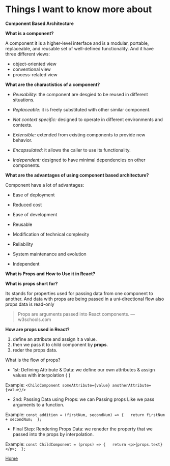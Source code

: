 # Things I want to know more about


**Component Based Architecture**

**What is a component?**

A component it is a higher-level interface and is a modular, portable, replaceable, and reusable set of well-defined functionality. And it have three different views: 
 * object-oriented view
 * conventional view
 * process-related view

**What are the charactistics of a component?**

* *Reusability*: the component are desgied to be reused in different situations.

* *Replaceable:* it is freely substituted with other similar component.

* *Not context specific:* designed to operate in different environments and contexts.

* *Extensible:* extended from existing components to provide new behavior.

* *Encapsulated:* it allows the caller to use its functionality.

* *Independent:* designed to have minimal dependencies on other components. 

**What are the advantages of using component based architecture?**

Component have a lot of advantages:

* Ease of deployment

* Reduced cost 

* Ease of development

* Reusable  
* Modification of technical complexity 
* Reliability 
* System maintenance and evolution
* Independent



**What is Props and How to Use it in React?**

**What is props short for?**

Its stands for properties used for passing data from one component to another. And data with props are being passed in a uni-directional flow also props data is read-only

>Props are arguments passed into React components. — w3schools.com


**How are props used in React?**

1. define an attribute and assign it a value.
2. then we pass it to child component by **props**.
3. reder the props data.



What is the flow of props?
* 1st: Defining Attribute & Data: we define our own attributes & assign values with interpolation { }

Example: `<ChildComponent someAttribute={value} anotherAttribute={value}/>`

* 2nd: Passing Data using Props: we can Passing props Like we pass arguments to a function.

Example: `const addition = (firstNum, secondNum) => {  
  return firstNum + secondNum; 
};`

* Final Step: Rendering Props Data: we reneder the property that we passed into the props by interpolation.

Example: `const ChildComponent = (props) => {  
  return <p>{props.text}</p>; 
};`



[Home](README.md)